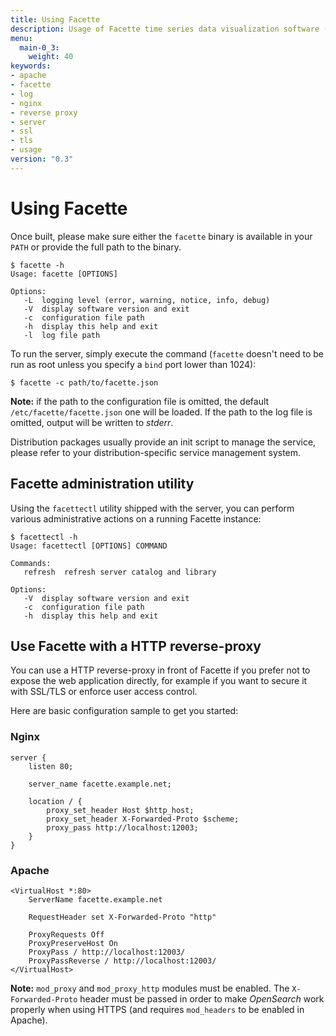 ```yaml
---
title: Using Facette
description: Usage of Facette time series data visualization software (version 0.3)
menu:
  main-0_3:
    weight: 40
keywords:
- apache
- facette
- log
- nginx
- reverse proxy
- server
- ssl
- tls
- usage
version: "0.3"
---
```


# Using Facette

Once built, please make sure either the `facette` binary is available in your `PATH` or provide the full path to the
binary.

```
$ facette -h
Usage: facette [OPTIONS]

Options:
   -L  logging level (error, warning, notice, info, debug)
   -V  display software version and exit
   -c  configuration file path
   -h  display this help and exit
   -l  log file path
```

To run the server, simply execute the command (`facette` doesn't need to be run as root unless you specify a `bind`
port lower than 1024):

```
$ facette -c path/to/facette.json
```

<div class="note"><span class="fa fa-info-circle"></span> <strong>Note:</strong> if the path to the configuration file
is omitted, the default <code>/etc/facette/facette.json</code> one will be loaded. If the path to the log file is
omitted, output will be written to <em>stderr</em>.</div>

Distribution packages usually provide an init script to manage the service, please refer to your distribution-specific
service management system.

## Facette administration utility

Using the `facettectl` utility shipped with the server, you can perform various administrative actions on a running
Facette instance:

```
$ facettectl -h
Usage: facettectl [OPTIONS] COMMAND

Commands:
   refresh  refresh server catalog and library

Options:
   -V  display software version and exit
   -c  configuration file path
   -h  display this help and exit
```

## Use Facette with a HTTP reverse-proxy

You can use a HTTP reverse-proxy in front of Facette if you prefer not to expose the web application directly, for
example if you want to secure it with SSL/TLS or enforce user access control.

Here are basic configuration sample to get you started:

### Nginx

```
server {
    listen 80;

    server_name facette.example.net;

    location / {
        proxy_set_header Host $http_host;
        proxy_set_header X-Forwarded-Proto $scheme;
        proxy_pass http://localhost:12003;
    }
}
```

### Apache

```
<VirtualHost *:80>
    ServerName facette.example.net

    RequestHeader set X-Forwarded-Proto "http"

    ProxyRequests Off
    ProxyPreserveHost On
    ProxyPass / http://localhost:12003/
    ProxyPassReverse / http://localhost:12003/
</VirtualHost>
```

<div class="note"><span class="fa fa-info-circle"></span> <strong>Note:</strong> <code>mod_proxy</code> and
<code>mod_proxy_http</code> modules must be enabled. The <code>X-Forwarded-Proto</code> header must be passed in order
to make <em>OpenSearch</em> work properly when using HTTPS (and requires <code>mod_headers</code> to be enabled in
Apache).</div>

